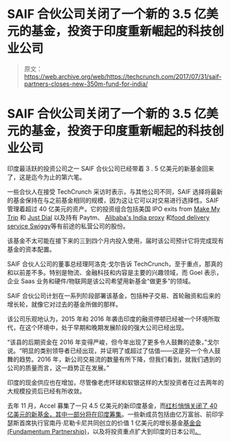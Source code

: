 # SAIF 合伙公司关闭了一个新的 3.5 亿美元的基金，投资于印度重新崛起的科技创业公司 

> 原文：<https://web.archive.org/web/https://techcrunch.com/2017/07/31/saif-partners-closes-new-350m-fund-for-india/>

# SAIF 合伙公司关闭了一个新的 3.5 亿美元的基金，投资于印度重新崛起的科技创业公司

印度最活跃的投资公司之一 SAIF 合伙公司已经带着 3 . 5 亿美元的新基金回来了，这是迄今为止的第六笔。

一些合伙人在接受 TechCrunch 采访时表示，与其他公司不同，SAIF 选择将最新的基金保持在与之前基金相同的规模，因为这让它可以对交易进行选择性。SAIF 管理着超过 40 亿美元的资产。它的投资组合包括美国 IPO exits from [Make My Trip](https://web.archive.org/web/20230127111606/https://www.makemytrip.com/) 和 [Just Dial](https://web.archive.org/web/20230127111606/https://www.justdial.com/index.php?oc=1) 以及持有 Paytm、 [Alibaba's India proxy](https://web.archive.org/web/20230127111606/https://techcrunch.com/2017/03/06/alibaba-paytm-amazon-india/) 和[food delivery service Swiggy](https://web.archive.org/web/20230127111606/https://techcrunch.com/2017/05/29/naspers-gobbles-up-another-food-delivery-startup-with-80m-round-for-swiggy/)等有前途的私营公司的股份。

该基金不太可能在接下来的三到四个月内投入使用，届时该公司预计它将完成现有基金的资本配置。

SAIF 合伙人公司的董事总经理阿洛克·戈尔告诉 TechCrunch，至于重点，那真的和以前差不多。特别是物流、金融科技和内容是主要的兴趣领域，而 Goel 表示，企业 Saas 业务和硬件/物联网是该公司希望用新基金“做更多”的领域。

SAIF 合伙公司计划在一系列阶段部署该基金，包括种子交易、首轮融资和后来的增长轮，就像它对过去的基金所做的那样。

该公司乐观地认为，2015 年和 2016 年袭击印度的融资停顿已经被一个环境所取代，在这个环境中，处于早期和晚期发展阶段的强大公司已经出现。

“该县的后期资金在 2016 年变得严峻，但今年出现了更多令人鼓舞的迹象，”戈尔说。“明显的类别领导者已经出现，并证明了或超过了估值——这是另一个令人鼓舞的趋势。2016 年，新公司交易流的数量有所下降，但我们看到，就我们遇到的公司的质量而言，这一趋势正在发展。”

印度的现金供应也在增加，尽管像老虎环球和软银这样的大型投资者在过去两年的大规模投资后已经有所收敛。

去年 11 月，Accel 募集了一只 4.5 亿美元的新印度基金，而[红杉悄悄关闭了 40 亿美元的新基金，其中一部分将在印度筹集](https://web.archive.org/web/20230127111606/https://techcrunch.com/2017/06/02/sequoia-2-billion-growth-fund/)。一些新成员包括由亿万富翁、前印孚瑟斯首席执行官南丹·尼勒卡尼共同创立的价值 1 亿美元的增长基金[基金会(Fundamentum Partnership)](https://web.archive.org/web/20230127111606/https://techcrunch.com/2017/07/03/india-the-fundamentum-partnership/)，以及将投资重点扩大到印度的日本公司[。](https://web.archive.org/web/20230127111606/https://techcrunch.com/2017/05/24/gree-ventures-closes-67-million-fund/)